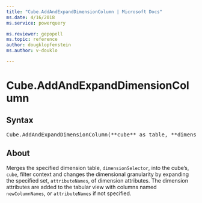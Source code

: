 ```yaml
---
title: "Cube.AddAndExpandDimensionColumn | Microsoft Docs"
ms.date: 4/16/2018
ms.service: powerquery

ms.reviewer: gepopell
ms.topic: reference
author: dougklopfenstein
ms.author: v-douklo

---
```

# Cube.AddAndExpandDimensionColumn

## Syntax

<pre>Cube.AddAndExpandDimensionColumn(**cube** as table, **dimensionSelector** as any, **attributeNames** as list, optional **newColumnNames** as any) as table
</pre>

## About
Merges the specified dimension table, `dimensionSelector`, into the cube’s, `cube`, filter context and changes the dimensional granularity by expanding the specified set, `attributeNames`, of dimension attributes. The dimension attributes are added to the tabular view with columns named `newColumnNames`, or `attributeNames` if not specified.
